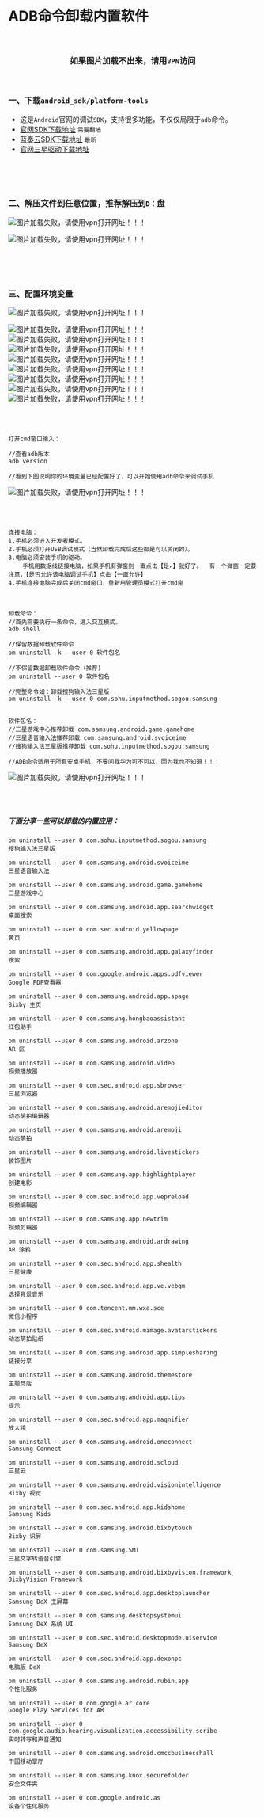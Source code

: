 # ADB命令卸载内置软件

<br>

### <div align = "center">如果图片加载不出来，请用`VPN`访问</div>

<br>

### 一、下载`android_sdk/platform-tools`

- 这是`Android`官网的调试`SDK`，支持很多功能，不仅仅局限于`adb`命令。
- [官网SDK下载地址](https://developer.android.com/studio/command-line/adb)   `需要翻墙`
- [蓝奏云SDK下载地址](https://dashan3.lanzoui.com/i76VVpjnylc)   `最新`
- [官网三星驱动下载地址](https://developer.samsung.com/mobile/android-usb-driver.html)

<br>

<br>

<br>

### 二、解压文件到任意位置，推荐解压到`D：`盘

![图片加载失败，请使用vpn打开网址！！！](https://github.com/im-dashan/Notes/raw/main/玩机技巧/Images/安卓卸载内置软件/image_1.png)

![图片加载失败，请使用vpn打开网址！！！](https://github.com/im-dashan/Notes/raw/main/玩机技巧/Images/安卓卸载内置软件/image_2.png)

<br>

<br>

<br>

### 三、配置环境变量

![图片加载失败，请使用vpn打开网址！！！](https://github.com/im-dashan/Notes/raw/main/玩机技巧/Images/安卓卸载内置软件/image_3.png)

![图片加载失败，请使用vpn打开网址！！！](https://github.com/im-dashan/Notes/raw/main/玩机技巧/Images/安卓卸载内置软件/image_4.png)![图片加载失败，请使用vpn打开网址！！！](https://github.com/im-dashan/Notes/raw/main/玩机技巧/Images/安卓卸载内置软件/image_5.png)![图片加载失败，请使用vpn打开网址！！！](https://github.com/im-dashan/Notes/raw/main/玩机技巧/Images/安卓卸载内置软件/image_6.png)![图片加载失败，请使用vpn打开网址！！！](https://github.com/im-dashan/Notes/raw/main/玩机技巧/Images/安卓卸载内置软件/image_7.png)![图片加载失败，请使用vpn打开网址！！！](https://github.com/im-dashan/Notes/raw/main/玩机技巧/Images/安卓卸载内置软件/image_8.png)![图片加载失败，请使用vpn打开网址！！！](https://github.com/im-dashan/Notes/raw/main/玩机技巧/Images/安卓卸载内置软件/image_9.png)![图片加载失败，请使用vpn打开网址！！！](https://github.com/im-dashan/Notes/raw/main/玩机技巧/Images/安卓卸载内置软件/image_10.png)![图片加载失败，请使用vpn打开网址！！！](https://github.com/im-dashan/Notes/raw/main/玩机技巧/Images/安卓卸载内置软件/image_11.png)

<br><br>

```shell
打开cmd窗口输入：

//查看adb版本 
adb version

//看到下图说明你的环境变量已经配置好了，可以开始使用adb命令来调试手机
```

![图片加载失败，请使用vpn打开网址！！！](https://github.com/im-dashan/Notes/raw/main/玩机技巧/Images/安卓卸载内置软件/image_12.png)

<br><br>

```
连接电脑：  
1.手机必须进入开发者模式。 
2.手机必须打开USB调试模式（当然卸载完成后这些都是可以关闭的）。 
3.电脑必须安装手机的驱动。
	手机用数据线链接电脑，如果手机有弹窗则一直点击【是✓】就好了。  有一个弹窗一定要注意，【是否允许该电脑调试手机】点击【一直允许】 
4.手机连接电脑完成后关闭cmd窗口，重新用管理员模式打开cmd窗
```

<br>

```shell
卸载命令： 
//首先需要执行一条命令，进入交互模式。 
adb shell

//保留数据卸载软件命令 
pm uninstall -k --user 0 软件包名

//不保留数据卸载软件命令（推荐) 
pm uninstall --user 0 软件包名

//完整命令如：卸载搜狗输入法三星版 
pm uninstall -k --user 0 com.sohu.inputmethod.sogou.samsung  


软件包名：  
//三星游戏中心推荐卸载 com.samsung.android.game.gamehome 
//三星语音输入法推荐卸载 com.samsung.android.svoiceime 
//搜狗输入法三星版推荐卸载 com.sohu.inputmethod.sogou.samsung   

//ADB命令适用于所有安卓手机，不要问我华为可不可以，因为我也不知道！！！
```

![图片加载失败，请使用vpn打开网址！！！](https://github.com/im-dashan/Notes/raw/main/玩机技巧/Images/安卓卸载内置软件/image_13.png) 

<br>

<br>

##### 下面分享一些可以卸载的内置应用：

```
pm uninstall --user 0 com.sohu.inputmethod.sogou.samsung
搜狗输入法三星版

pm uninstall --user 0 com.samsung.android.svoiceime
三星语音输入法

pm uninstall --user 0 com.samsung.android.game.gamehome
三星游戏中心

pm uninstall --user 0 com.samsung.android.app.searchwidget
桌面搜索

pm uninstall --user 0 com.sec.android.yellowpage
黄页

pm uninstall --user 0 com.samsung.android.app.galaxyfinder
搜索

pm uninstall --user 0 com.google.android.apps.pdfviewer
Google PDF查看器

pm uninstall --user 0 com.samsung.android.app.spage
Bixby 主页

pm uninstall --user 0 com.samsung.hongbaoassistant
红包助手

pm uninstall --user 0 com.samsung.android.arzone
AR 区

pm uninstall --user 0 com.samsung.android.video
视频播放器

pm uninstall --user 0 com.sec.android.app.sbrowser
三星浏览器

pm uninstall --user 0 com.samsung.android.aremojieditor
动态萌拍编辑器

pm uninstall --user 0 com.samsung.android.aremoji
动态萌拍

pm uninstall --user 0 com.samsung.android.livestickers
装饰图片

pm uninstall --user 0 com.samsung.app.highlightplayer
创建电影

pm uninstall --user 0 com.sec.android.app.vepreload
视频编辑器

pm uninstall --user 0 com.samsung.app.newtrim
视频剪辑器

pm uninstall --user 0 com.samsung.android.ardrawing
AR 涂鸦

pm uninstall --user 0 com.sec.android.app.shealth
三星健康

pm uninstall --user 0 com.sec.android.app.ve.vebgm
选择背景音乐

pm uninstall --user 0 com.tencent.mm.wxa.sce
微信小程序

pm uninstall --user 0 com.sec.android.mimage.avatarstickers
动态萌拍贴纸

pm uninstall --user 0 com.samsung.android.app.simplesharing
链接分享

pm uninstall --user 0 com.samsung.android.themestore
主题商店

pm uninstall --user 0 com.samsung.android.app.tips
提示

pm uninstall --user 0 com.sec.android.app.magnifier
放大镜

pm uninstall --user 0 com.samsung.android.oneconnect
Samsung Connect

pm uninstall --user 0 com.samsung.android.scloud
三星云

pm uninstall --user 0 com.samsung.android.visionintelligence
Bixby 视觉

pm uninstall --user 0 com.sec.android.app.kidshome
Samsung Kids

pm uninstall --user 0 com.samsung.android.bixbytouch
Bixby 识屏

pm uninstall --user 0 com.samsung.SMT
三星文字转语音引擎

pm uninstall --user 0 com.samsung.android.bixbyvision.framework
BixbyVision Framework

pm uninstall --user 0 com.sec.android.app.desktoplauncher
Samsung DeX 主屏幕

pm uninstall --user 0 com.samsung.desktopsystemui
Samsung DeX 系统 UI

pm uninstall --user 0 com.sec.android.desktopmode.uiservice
Samsung DeX

pm uninstall --user 0 com.sec.android.app.dexonpc
电脑版 DeX

pm uninstall --user 0 com.samsung.android.rubin.app
个性化服务

pm uninstall --user 0 com.google.ar.core
Google Play Services for AR

pm uninstall --user 0 com.google.audio.hearing.visualization.accessibility.scribe
实时转写和声音通知

pm uninstall --user 0 com.samsung.android.cmccbusinesshall
中国移动掌厅

pm uninstall --user 0 com.samsung.knox.securefolder
安全文件夹

pm uninstall --user 0 com.google.android.as
设备个性化服务
```

